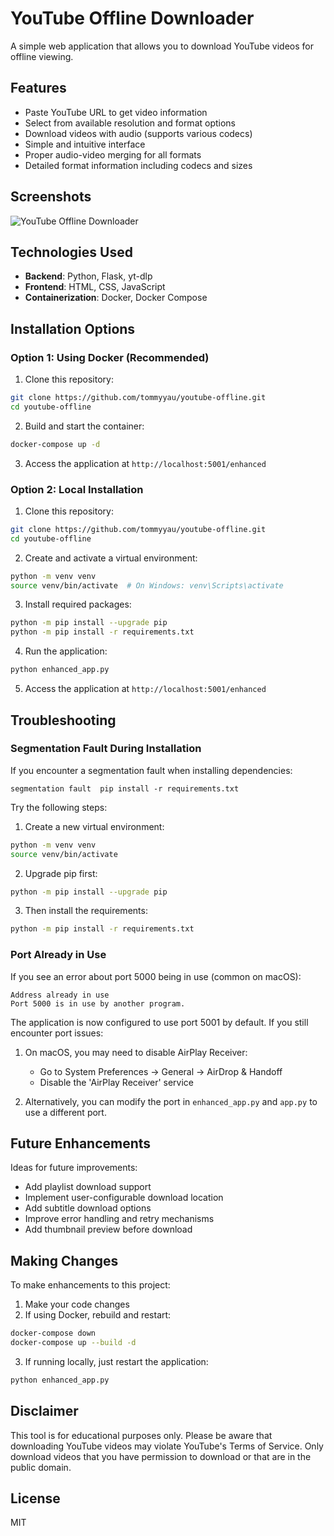 # YouTube Offline Downloader

A simple web application that allows you to download YouTube videos for offline viewing.

## Features

- Paste YouTube URL to get video information
- Select from available resolution and format options
- Download videos with audio (supports various codecs)
- Simple and intuitive interface
- Proper audio-video merging for all formats
- Detailed format information including codecs and sizes

## Screenshots

![YouTube Offline Downloader](https://via.placeholder.com/800x400?text=YouTube+Offline+Downloader)

## Technologies Used

- **Backend**: Python, Flask, yt-dlp
- **Frontend**: HTML, CSS, JavaScript
- **Containerization**: Docker, Docker Compose

## Installation Options

### Option 1: Using Docker (Recommended)

1. Clone this repository:
```bash
git clone https://github.com/tommyyau/youtube-offline.git
cd youtube-offline
```

2. Build and start the container:
```bash
docker-compose up -d
```

3. Access the application at `http://localhost:5001/enhanced`

### Option 2: Local Installation

1. Clone this repository:
```bash
git clone https://github.com/tommyyau/youtube-offline.git
cd youtube-offline
```

2. Create and activate a virtual environment:
```bash
python -m venv venv
source venv/bin/activate  # On Windows: venv\Scripts\activate
```

3. Install required packages:
```bash
python -m pip install --upgrade pip
python -m pip install -r requirements.txt
```

4. Run the application:
```bash
python enhanced_app.py
```

5. Access the application at `http://localhost:5001/enhanced`

## Troubleshooting

### Segmentation Fault During Installation

If you encounter a segmentation fault when installing dependencies:

```
segmentation fault  pip install -r requirements.txt
```

Try the following steps:

1. Create a new virtual environment:
```bash
python -m venv venv
source venv/bin/activate
```

2. Upgrade pip first:
```bash
python -m pip install --upgrade pip
```

3. Then install the requirements:
```bash
python -m pip install -r requirements.txt
```

### Port Already in Use

If you see an error about port 5000 being in use (common on macOS):

```
Address already in use
Port 5000 is in use by another program.
```

The application is now configured to use port 5001 by default. If you still encounter port issues:

1. On macOS, you may need to disable AirPlay Receiver:
   - Go to System Preferences -> General -> AirDrop & Handoff
   - Disable the 'AirPlay Receiver' service

2. Alternatively, you can modify the port in `enhanced_app.py` and `app.py` to use a different port.

## Future Enhancements

Ideas for future improvements:
- Add playlist download support
- Implement user-configurable download location
- Add subtitle download options
- Improve error handling and retry mechanisms
- Add thumbnail preview before download

## Making Changes

To make enhancements to this project:

1. Make your code changes
2. If using Docker, rebuild and restart:
```bash
docker-compose down
docker-compose up --build -d
```

3. If running locally, just restart the application:
```bash
python enhanced_app.py
```

## Disclaimer

This tool is for educational purposes only. Please be aware that downloading YouTube videos may violate YouTube's Terms of Service. Only download videos that you have permission to download or that are in the public domain.

## License

MIT 